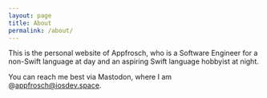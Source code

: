 ```yaml
---
layout: page
title: About
permalink: /about/
---
```


This is the personal website of Appfrosch, who is a Software Engineer for a non-Swift language at day and an aspiring Swift language hobbyist at night.

You can reach me best via Mastodon, where I am @appfrosch@iosdev.space.
